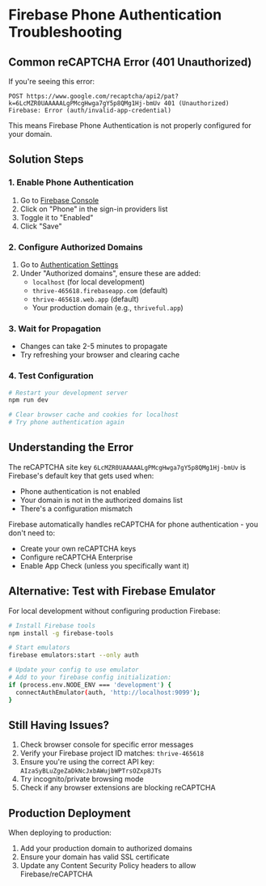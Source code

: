 # Firebase Phone Authentication Troubleshooting

## Common reCAPTCHA Error (401 Unauthorized)

If you're seeing this error:
```
POST https://www.google.com/recaptcha/api2/pat?k=6LcMZR0UAAAAALgPMcgHwga7gY5p8QMg1Hj-bmUv 401 (Unauthorized)
Firebase: Error (auth/invalid-app-credential)
```

This means Firebase Phone Authentication is not properly configured for your domain.

## Solution Steps

### 1. Enable Phone Authentication
1. Go to [Firebase Console](https://console.firebase.google.com/project/thrive-465618/authentication/providers)
2. Click on "Phone" in the sign-in providers list
3. Toggle it to "Enabled"
4. Click "Save"

### 2. Configure Authorized Domains
1. Go to [Authentication Settings](https://console.firebase.google.com/project/thrive-465618/authentication/settings)
2. Under "Authorized domains", ensure these are added:
   - `localhost` (for local development)
   - `thrive-465618.firebaseapp.com` (default)
   - `thrive-465618.web.app` (default)
   - Your production domain (e.g., `thriveful.app`)

### 3. Wait for Propagation
- Changes can take 2-5 minutes to propagate
- Try refreshing your browser and clearing cache

### 4. Test Configuration
```bash
# Restart your development server
npm run dev

# Clear browser cache and cookies for localhost
# Try phone authentication again
```

## Understanding the Error

The reCAPTCHA site key `6LcMZR0UAAAAALgPMcgHwga7gY5p8QMg1Hj-bmUv` is Firebase's default key that gets used when:
- Phone authentication is not enabled
- Your domain is not in the authorized domains list
- There's a configuration mismatch

Firebase automatically handles reCAPTCHA for phone authentication - you don't need to:
- Create your own reCAPTCHA keys
- Configure reCAPTCHA Enterprise
- Enable App Check (unless you specifically want it)

## Alternative: Test with Firebase Emulator

For local development without configuring production Firebase:

```bash
# Install Firebase tools
npm install -g firebase-tools

# Start emulators
firebase emulators:start --only auth

# Update your config to use emulator
# Add to your firebase config initialization:
if (process.env.NODE_ENV === 'development') {
  connectAuthEmulator(auth, 'http://localhost:9099');
}
```

## Still Having Issues?

1. Check browser console for specific error messages
2. Verify your Firebase project ID matches: `thrive-465618`
3. Ensure you're using the correct API key: `AIzaSyBLuZgeZaDkNcJxbAWujbWPTrsOZxp8JTs`
4. Try incognito/private browsing mode
5. Check if any browser extensions are blocking reCAPTCHA

## Production Deployment

When deploying to production:
1. Add your production domain to authorized domains
2. Ensure your domain has valid SSL certificate
3. Update any Content Security Policy headers to allow Firebase/reCAPTCHA